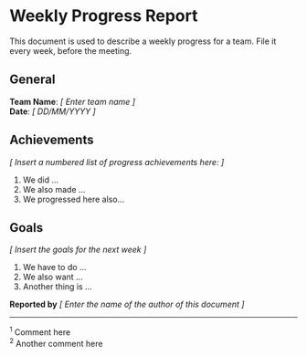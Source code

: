 # Weekly Progress Report

This document is used to describe a weekly progress for a team. File it every week, before the meeting.

## General

**Team Name**: _[ Enter team name ]_  
**Date**: _[ DD/MM/YYYY ]_

## Achievements

_[ Insert a numbered list of progress achievements here: ]_

1. We did ...
2. We also made ...
3. We progressed here also...

## Goals
_[ Insert the goals for the next week ]_

1. We have to do ...
2. We also want ...
3. Another thing is ...

**Reported by** _[ Enter the name of the author of this document ]_ 

<hr>

<sup>1</sup> Comment here
<br/>
<sup>2</sup> Another comment here
